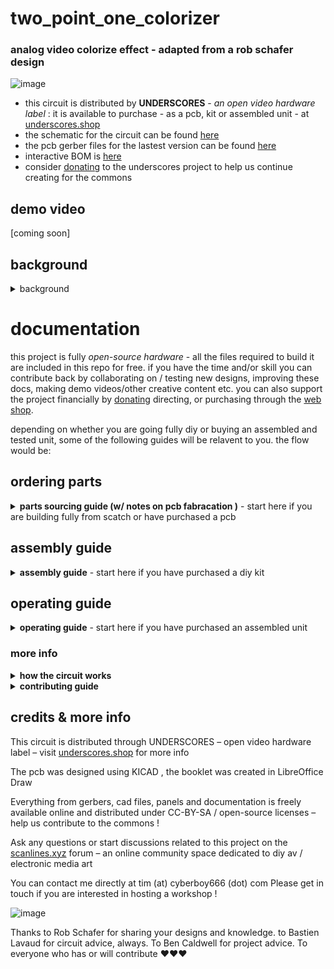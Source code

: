 # two_point_one_colorizer

### analog video colorize effect - adapted from a rob schafer design

![image](https://github.com/cyberboy666/two_point_one_colorizer/assets/12017938/ffae2b35-1f56-47dd-83ee-26dffeca677c)


- this circuit is distributed by __UNDERSCORES__ - _an open video hardware label_ : it is available to purchase - as a pcb, kit or assembled unit - at [underscores.shop](https://underscores.shop/two_point_one_colorizer/)
- the schematic for the circuit can be found [here](/hardware/schematic.pdf)
- the pcb gerber files for the lastest version can be found [here](/hardware/gerber_latest.zip)
- interactive BOM is [here](https://htmlpreview.github.io/?https://github.com/cyberboy666/two_point_one_colorizer/blob/main/hardware/bom/ibom.html)
- consider [donating](https://opencollective.com/underscores) to the underscores project to help us continue creating for the commons


## demo video

[coming soon]

## background

<details>
<summary>background</summary>

Rob Schafer designed the original version of this circuit and shared it online in 2020.

It was updated and adapted to pcb by cyberboy666 as open-source hardware with help from the scanlines community – changes included adding PAL, extra color controls and switching to parts that are cheaper & more available


![image](https://github.com/cyberboy666/two_point_one_colorizer/assets/12017938/487781f6-4cfa-4442-a262-60ebcf4f12f8)

![image](https://github.com/cyberboy666/two_point_one_colorizer/assets/12017938/95386038-859a-4ae0-a746-dd1c19154abb)

![image](https://github.com/cyberboy666/two_point_one_colorizer/assets/12017938/cfd53371-35f0-46f7-9297-63e91f32648a)

![image](https://github.com/cyberboy666/two_point_one_colorizer/assets/12017938/c4e92b32-1fa1-4d95-ab29-7cb77ea7c0c6)

robs original circuit,  effect shown and the schematic here 

</details>
  
# documentation

this project is fully _open-source hardware_ - all the files required to build it are included in this repo for free. if you have the time and/or skill you can contribute back by collaborating on / testing new designs, improving these docs, making demo videos/other creative content etc. you can also support the project financially by [donating](https://opencollective.com/underscores) directing, or purchasing through the [web shop](https://underscores.shop).

depending on whether you are going fully diy or buying an assembled and tested unit, some of the following guides will be relavent to you. the flow would be:

## ordering parts

<details><summary><b>parts sourcing guide (w/ notes on pcb fabracation )</b> - start here if you are building fully from scatch or have purchased a pcb</summary>
  

i try to source all the parts i can from either:
- [tayda](https://www.taydaelectronics.com/) ; cheaper for common parts like resistors etc, also good for mechanical parts like switches and buttons
- [mouser](https://www.mouser.de/) ; has lots more options, speciality video ic's, can sometimes cost more (free shipping on orders over 50euros)
- other ; ocationally there will be parts which will need to be sourced elsewhere - usaully either aliexpress, ebay or amazon etc...

take a look at the [full_bom](/hardware/bom/full_bom.csv) for this project to see where i am sourcing each part from

## import into tayda

- go to the [tayda quick order](https://www.taydaelectronics.com/quick-order/) and in bottom corner choose _add from file_
- select the file [tayda_bom.csv](./hardware/bom/tayda_bom.csv) in the BOM folder (you will have to download it first or clone this repo)
- after importing select _add to cart_
- __NOTE:__ the minimum value for resistors is 10, so you may need to modify these values to add to cart (or if they are already modified here you will need to see the  full_bom for actual part QTY) 

- OPTIONAL: it is a good idea to add some dip-ic sockets and 2.54pin headers/sockets to your tayda order if you dont have them around already
  
## import into mouser

- go to [mouser bom tool](https://nz.mouser.com/Bom/) and click _upload spreadsheet_
- select the file [mouser_bom.csv](./hardware/bom/mouser_bom.csv) in this folder (you will have to download it first or clone this repo), then _upload my spreadsheet_ and _next_
- ensure that __Mouser Part Number__ is selected in the dropdown above the first row, then _next_, _process_
- if everything looks correct can now put _add to basket_

# ordering pcbs

you can support this project by buying individual pcbs from the [shop](https://underscores.shop). if you would rather have pcbs fabricated from gerbers directly the file you need is [here](/hardware/gerber_latest.zip)

- i get my pcbs fabricated from [jlcpcb](https://cart.jlcpcb.com/quote) - 5 is the minumum order per design
- upload the zip file with the `add gerber file` button
- the default settings are mostly fine - set the __PCB Qty__ and __PCB Color__ settings (you can check that the file looks correct with pcb veiwer)
- it may be best to combine orders with other pcbs you want to have fab'd since the shipping can cost more than the items - also orginising group buys is a good way to distribute the extra pcbs /costs 
  
i often use jlcpcb because they are reliable, cheap and give you an option of colours. remember though that the cheapest Chinese fab houses are not always the most ethical or environmently friendly - if you can afford it consider supporting local companies. 

  </details>
  
## assembly guide
  
<details><summary><b>assembly guide</b> - start here if you have purchased a diy kit</summary>

## interactive BOM for build guiding

follow this link to view the [interactive BOM](https://htmlpreview.github.io/?https://github.com/cyberboy666/two_point_one_colorizer/blob/main/hardware/bom/ibom.html)

## general solder advice

- remember to heat pad first (2-3seconds), then add solder, then continue to heat (1-2seconds)

- Checkout the web-comic [soldering is easy](https://mightyohm.com/files/soldercomic/FullSolderComic_EN.pdf) for more soldering advice

## general order of assembly

- in general while assembling i start placing resistors and capacitors first. placing 5 - 10 components at a time and then flipping the board to solder them and trim the legs etc.
- next i would do diodes, transistors and ic's - taking care that these are placed in the right direction (using a ic socket can be useful)
- finally i place the interface parts - rca jacks, power jack, pots and switches - make sure these have lots of solder on for structural stablity

</details>

## operating guide
  
<details><summary><b>operating guide</b> - start here if you have purchased an assembled unit</summary>

![image](https://github.com/cyberboy666/two_point_one_colorizer/assets/12017938/8cc39edb-bcc3-4e1f-a917-d2faea3e45e3)


To set up using the circuit plug an active video source into composite video input and a display into composite video output (test input/outputs by toggling signal bypass switch first to ensure they are working as expected)

Next plug in a 5v center-positive power supply into the 2.1mm barrel jack connector – I like to use a usb wall charger for this – and toggle off the bypass

Adjusting the level knobs should change the resulting image – adjusting the three color knobs and one color switch should set the color and shade for that level

The color_both in middle should off-set resulting color of both sides at once. Playing with format and alternating lines slide switches can help achieve glitching and out of spec colors also

</details>

### more info

<details><summary><b>how the circuit works</b></summary>
  
[coming soon]
                                                                                                                             
</details>

<details><summary><b>contributing guide</b></summary>
  
if you would like to contribute back to these projects in some way but dont know how the best thing (for now) would be to reach out to me directly ( tim@cyberboy666.com or @cyberboy666 on scanlines forum) - i will be happy to help
  
</details>


## credits & more info


This circuit is distributed through UNDERSCORES – open video hardware label – visit [underscores.shop](https://underscores.shop) for more info

The pcb was designed using KICAD , the booklet was created in LibreOffice Draw

Everything from gerbers, cad files, panels and documentation is freely available online and distributed under CC-BY-SA / open-source licenses – help us contribute to the commons !

Ask any questions or start discussions related to this project on the [scanlines.xyz](https://scanlines.xyz) forum – an online community space dedicated to diy av / electronic media art

You can contact me directly at tim (at) cyberboy666 (dot) com 
Please get in touch if you are interested in hosting a workshop !

![image](https://github.com/cyberboy666/two_point_one_colorizer/assets/12017938/87246eb3-dea9-42bd-8577-f05efb378b93)

Thanks to Rob Schafer for sharing your designs and knowledge. to Bastien Lavaud for circuit advice, always. To Ben Caldwell for project advice. To everyone who has or will contribute ♥♥♥


